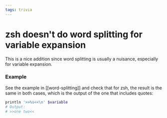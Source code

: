 ```yaml
---
tags: trivia
---
```


# zsh doesn't do word splitting for variable expansion
This is a nice addition since word splitting is usually a nuisance, especially for variable expansion. 

### Example
See the example in [[word-splitting]] and check that for zsh, the result is the same in both cases, which is the output of the one that includes quotes:

```zsh
println '>>%s<<\n' $variable
# Output:
# >>one two<<
```
